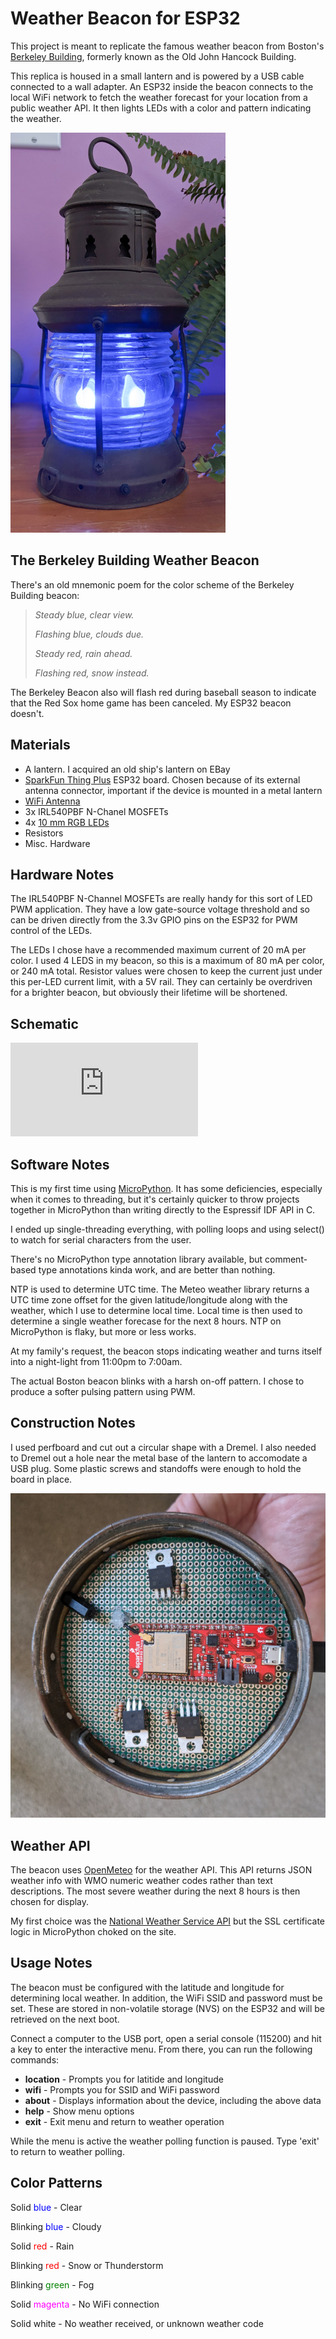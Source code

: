 
# Weather Beacon for ESP32

This project is meant to replicate the famous weather beacon from Boston's [Berkeley Building](https://en.wikipedia.org/wiki/Berkeley_Building), formerly known as the Old John Hancock Building.

This replica is housed in a small lantern and is powered by a USB cable connected to a wall adapter. An ESP32 inside the beacon connects to the local WiFi network to fetch the weather forecast for your location from a public weather API. It then lights LEDs with a color and pattern indicating the weather.

![](https://github.com/jvandonsel/beacon/blob/main/lantern.jpg)

## The Berkeley Building Weather Beacon
There's an old mnemonic poem for the color scheme of the Berkeley Building beacon:

<em>

>Steady blue, clear view.
>
>Flashing blue, clouds due.
>
>Steady red, rain ahead.
>
>Flashing red, snow instead.
</em>

The Berkeley Beacon also will flash red during baseball season to indicate that the Red Sox home game has been canceled. My ESP32 beacon doesn't.

## Materials
-  A lantern. I acquired an old ship's lantern on EBay
- [SparkFun Thing Plus](https://www.sparkfun.com/products/17381) ESP32 board. Chosen because of its external antenna connector, important if the device is mounted in a metal lantern
- [WiFi Antenna](https://www.sparkfun.com/products/18086)
- 3x IRL540PBF N-Chanel MOSFETs
- 4x [10 mm RGB LEDs](https://www.adafruit.com/product/848) 
- Resistors
- Misc. Hardware

## Hardware Notes
The IRL540PBF N-Channel MOSFETs are really handy for this sort of LED PWM application. They have a low gate-source voltage threshold and so can be driven directly from the 3.3v GPIO pins on the ESP32 for PWM control of the LEDs.

The LEDs I chose have a recommended maximum current of 20 mA per color. I used 4 LEDS in my beacon, so this is a maximum of 80 mA per color, or 240 mA total.  Resistor values were chosen to keep the current just under this per-LED current limit, with a 5V rail. They can certainly be overdriven for a brighter beacon, but obviously their lifetime will be shortened.

## Schematic
![PDF Schematic](https://github.com/jvandonsel/beacon/blob/main/beacon-schematic.pdf)


## Software Notes
This is my first time using [MicroPython](https://docs.micropython.org). It has some deficiencies, especially when it comes to threading, but it's certainly quicker to throw projects together in MicroPython than writing directly to the Espressif IDF API in C.

I ended up single-threading everything, with polling loops and using select() to watch for serial characters from the user.

There's no MicroPython type annotation library available, but comment-based type annotations kinda work, and are better than nothing.

NTP is used to determine UTC time. The Meteo weather library returns a UTC time zone offset for the given latitude/longitude along with the weather, which I use to determine local time. Local time is then used to determine a single weather forecase for the next 8 hours.  NTP on MicroPython is flaky, but more or less works.

At my family's request, the beacon stops indicating weather and turns itself into a night-light from 11:00pm to 7:00am.

The actual Boston beacon blinks with a harsh on-off pattern. I chose to produce a softer pulsing pattern using PWM.


## Construction Notes
I used perfboard and cut out a circular shape with a Dremel.  I also needed to Dremel out a hole near the metal base of the lantern to accomodate a USB plug.  Some plastic screws and standoffs were enough to hold the board in place.

![](https://github.com/jvandonsel/beacon/blob/main/lantern-bottom.jpg)


## Weather API
The beacon uses [OpenMeteo](https://open-meteo.com/en/docs) for the weather API. This API returns JSON weather info with WMO numeric weather codes rather than text descriptions.  The most severe weather during the next 8 hours is then chosen for display.

My first choice was the [National Weather Service API](https://www.weather.gov/documentation/services-web-api) but the SSL certificate logic in MicroPython choked on the site.

## Usage Notes
The beacon must be configured with the latitude and longitude for determining local weather. In addition, the WiFi SSID and password must be set.  These are stored in non-volatile storage (NVS) on the ESP32 and will be retrieved on the next boot.

Connect a computer to the USB port, open a serial console (115200) and hit a key to enter the interactive menu. From there, you can run the following commands:

- **location** - Prompts you for latitide and longitude
- **wifi** - Prompts you for SSID and WiFi password
- **about** - Displays information about the device, including the above data
- **help** - Show menu options
- **exit** - Exit menu and return to weather operation

While the menu is active the weather polling function is paused. Type 'exit' to return to weather polling.

## Color Patterns
Solid <span style="color:blue">blue</span> - Clear

Blinking <span style="color:blue">blue</span> - Cloudy

Solid <span style="color:red">red</span> - Rain

Blinking <span style="color:red">red</span> - Snow or Thunderstorm

Blinking <span style="color:green">green</span> - Fog

Solid <span style="color:magenta">magenta</span> - No WiFi connection

Solid white - No weather received, or unknown weather code
